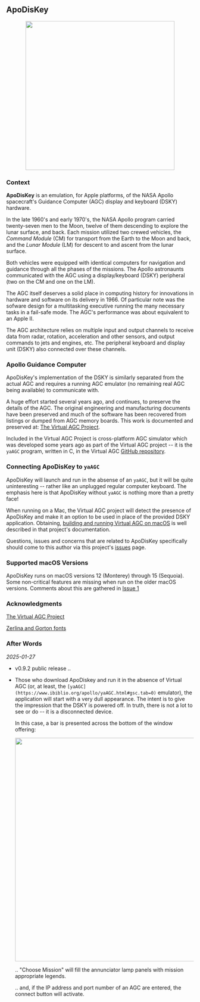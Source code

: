 ## ApoDisKey

<p align="center"> <img src="https://ramsaycons.com/pix/macOS-DSKY-EC234A.png"
width="400" /> </p>

### Context

__ApoDisKey__ is an emulation, for Apple platforms, of the NASA Apollo
spacecraft's Guidance Computer (AGC) display and keyboard (DSKY) hardware.

In the late 1960's and early 1970's, the NASA Apollo program carried
twenty-seven men to the Moon, twelve of them descending to explore the lunar
surface, and back. Each mission utilized two crewed vehicles, the _Command
Module_ (CM) for transport from the Earth to the Moon and back, and the _Lunar
Module_ (LM) for descent to and ascent from the lunar surface.

Both vehicles were equipped with identical computers for navigation and guidance
through all the phases of the missions. The Apollo astronaunts communicated with
the AGC using a display/keyboard (DSKY) peripheral (two on the CM and one on the
LM).

The AGC itself deserves a solid place in computing history for innovations in
hardware and software on its delivery in 1966.  Of particular note was the
sofware design for a multitasking executive running the many necessary tasks in
a fail-safe mode. The AGC's performance was about equivalent to an Apple II.

The AGC architecture relies on multiple input and output channels to receive
data from radar, rotation, acceleration and other sensors, and output commands
to jets and engines, etc. The peripheral keyboard and display unit (DSKY) also
connected over these channels.

### Apollo Guidance Computer

ApoDisKey's implementation of the DSKY is similarly separated from the actual
AGC and requires a running AGC emulator (no remaining real AGC being available)
to communicate with.

A huge effort started several years ago, and continues, to preserve the details of the AGC. The
original engineering and manufacturing documents have been preserved and much of
the software has been recovered from listings or dumped from AGC memory boards.
This work is documented and preserved at: 
[The Virtual AGC Project](https://www.ibiblio.org/apollo/).

Included in the Virtual AGC Project is cross-platform AGC simulator which was
developed some years ago as part of the Virtual AGC project -- it is the `yaAGC`
program, written in C, in the Virtual AGC 
[GitHub repository](https://github.com/virtualagc/virtualagc).

### Connecting ApoDisKey to `yaAGC`

ApoDisKey will launch and run in the absense of an `yaAGC`, but it will be quite
uninteresting -- rather like an unplugged regular computer keyboard.  The
emphasis here is that ApoDisKey without `yaAGC` is nothing more than a pretty
face!

When running on a Mac, the Virtual AGC project will detect the presence of 
ApoDisKey and make it an option to be used in place of the provided DSKY application.
Obtaining, 
[building and running Virtual AGC on macOS](https://www.ibiblio.org/apollo/download.html#Sequoia) 
is well described in that project's documentation.

Questions, issues and concerns that are related to ApoDisKey specifically should
come to this author via this project's 
[issues](https://github.com/gavineadie/ApoDisKey/issues)
page.

### Supported macOS Versions

ApoDisKey runs on macOS versions 12 (Monterey) through 15 (Sequoia).
Some non-critical features are missing when run on the older macOS versions.
Comments about this are gathered in 
[Issue 1](https://github.com/gavineadie/ApoDisKey/issues/1)

### Acknowledgments

[The Virtual AGC Project](https://www.ibiblio.org/apollo/)

[Zerlina and Gorton fonts](https://github.com/ehdorrii/dsky-fonts)

###  After Words

_2025-01-27_

* v0.9.2 public release ..

* Those who download ApoDiskey and run it in the absence of Virtual AGC (or, at least, the 
  `[yaAGC](https://www.ibiblio.org/apollo/yaAGC.html#gsc.tab=0)` emulator), the application will
  start with a very dull appearance.
  The intent is to give the impression that the DSKY is powered off.
  In truth, there is not a lot to see or do -- it is a disconnected device.
    
  In this case, a bar is presented across the bottom of the window offering: 

   <p align="center"> <img src="https://ramsaycons.com/pix/macOS-DSKY-BAR-EC234A.jpg" width="600" /> </p>

   .. "Choose Mission" will fill the annunciator lamp panels with mission appropriate legends.
   
   .. and, if the IP address and port number of an AGC are entered, the connect button will activate.

